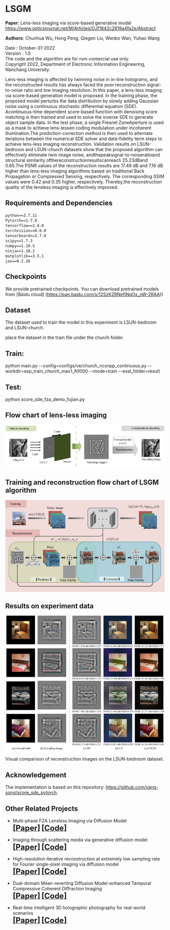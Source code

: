 # LSGM
**Paper**: Lens-less imaging via score-based generative model      
https://www.opticsjournal.net/M/Articles/OJf1842c2819a4fa2e/Abstract    
    
**Authors**: Chunhua Wu, Hong Peng, Qiegen Liu, Wenbo Wan, Yuhao Wang    

Date : October-31-2022  
Version : 1.0  
The code and the algorithm are for non-comercial use only.  
Copyright 2022, Department of Electronic Information Engineering, Nanchang University. 


Lens-less imaging is affected by twinning noise in in-line holograms, and the reconstructed results has always faced the poor reconstruction signal-to-noise ratio and low imaging resolution. In this paper, a lens-less imaging via score-based generation model is proposed. In the training phase, the proposed model perturbs the data distribution by slowly adding Gaussian noise using a continuous stochastic differential equation (SDE). Acontinuous-time dependent score-based function with denoising score matching is then trained and used to solve the inverse SDE to generate object sample data. In the test phase, a single Fresnel ZoneAperture is used as a mask to achieve lens-lessen coding modulation under incoherent illumination.The prediction-correction method is then used to alternate iterations between the numerical SDE solver and data-fidelity term steps to achieve lens-less imaging reconstruction. Validation results on LSUN-bedroom and LSUN-church datasets show that the proposed algorithm can effectively eliminate twin image noise, andthepeaksignal-to-noiseratioand structural similarity ofthereconstructionresultscanreach 25.23dBand 0.65.The PSNR values of the reconstruction results are 17.49 dB and 7.16 dB higher than lens-less imaging algorithms based on traditional Back Propagation or Compressed Sensing, respectively. The corresponding SSIM values were 0.42 and 0.35 higher, respectively. Thereby,the reconstruction quality of the lensless imaging is effectively improved. 

## Requirements and Dependencies
    python==3.7.11
    Pytorch==1.7.0
    tensorflow==2.4.0
    torchvision==0.8.0
    tensorboard==2.7.0
    scipy==1.7.3
    numpy==1.19.5
    ninja==1.10.2
    matplotlib==3.5.1
    jax==0.2.26

## Checkpoints
We provide pretrained checkpoints. You can download pretrained models from  [Baidu cloud] (https://pan.baidu.com/s/12SzKZRNefjNqOx_nW-2RAA))

## Dataset

The dataset used to train the model in this experiment is  LSUN-bedroom and  LSUN-church.

place the dataset in the train file under the church folder.

## Train:

python main.py --config=configs/ve/church_ncsnpp_continuous.py  --workdir=exp_train_church_max1_N1000 --mode=train --eval_folder=result


## Test:

python score_sde_fza_demo_fujian.py


## Flow chart of lens-less imaging
<div align="center"><img src="https://github.com/yqx7150/LSGM/blob/main/fig1.png"> </div>

       
    
## Training and reconstruction flow chart of LSGM algorithm
<div align="center"><img src="https://github.com/yqx7150/LSGM/blob/main/fig4.png"> </div>

   
    
## Results on experiment data
<div align="center"><img src="https://github.com/yqx7150/LSGM/blob/main/fig5.png"> </div>

Visual comparison of reconstruction images on the LSUN-bedroom dataset.


## Acknowledgement
The implementation is based on this repository: https://github.com/yang-song/score_sde_pytorch.


## Other Related Projects
  * Multi-phase FZA Lensless Imaging via Diffusion Model  
[<font size=5>**[Paper]**</font>](https://opg.optica.org/oe/fulltext.cfm?uri=oe-31-12-20595&id=531211)   [<font size=5>**[Code]**</font>](https://github.com/yqx7150/MLDM)

  * Imaging through scattering media via generative diffusion model  
[<font size=5>**[Paper]**</font>](https://pubs.aip.org/aip/apl/article/124/5/051101/3176612/Imaging-through-scattering-media-via-generative)   [<font size=5>**[Code]**</font>](https://github.com/yqx7150/ISDM)

 * High-resolution iterative reconstruction at extremely low sampling rate for Fourier single-pixel imaging via diffusion model  
[<font size=5>**[Paper]**</font>](https://doi.org/10.1364/OE.510692)   [<font size=5>**[Code]**</font>](https://github.com/yqx7150/FSPI-DM)

  * Dual-domain Mean-reverting Diffusion Model-enhanced Temporal Compressive Coherent Diffraction Imaging  
[<font size=5>**[Paper]**</font>](https://doi.org/10.1364/OE.517567)   [<font size=5>**[Code]**</font>](https://github.com/yqx7150/DMDTC)

  * Real-time intelligent 3D holographic photography for real-world scenarios  
[<font size=5>**[Paper]**</font>](https://doi.org/10.1364/OE.529107)   [<font size=5>**[Code]**</font>](https://github.com/yqx7150/Intelligent-3D-holography)
  
